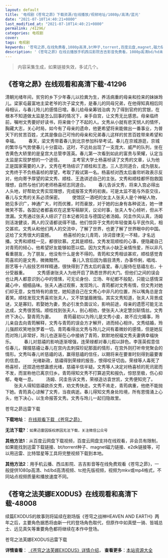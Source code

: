 ```yaml
---
layout: default
title: '电视剧《苍穹之昴》下载资源/在线播放/视频地址/1080p/高清/蓝光'
date: "2021-07-10T14:40:21+0800"
last_modified_at: "2021-07-10T14:40:21+0800"
permalink: /41296/
categories: 电视剧
cover:
tags: 电视剧
keywords: '苍穹之昴,在线免费看,1080p高清,bt种子,torrent,百度云盘,magnet,磁力链,迅雷下载资源'
description: '《苍穹之昴》在线云播放手机西瓜影院吉吉影音免费看，1080p高清bd/hd未删减完整版和tc抢先枪版，mkv/mp4格式，附带bt/torrent种子、magnet/磁力链、百度云盘、网盘资源迅雷下载链接'
---
```


>内容采集生成，如果链接失效，多试几个。


## 《苍穹之昴》在线观看和高清下载-41296

清朝光绪年间，贫穷的乡下少年春儿以捡粪为生，养活病重的母亲和捡来的妹妹玲儿。梁家屯最富地主梁老爷的次子梁文秀，是春儿的同母兄弟，在他得知真相后同母相认，与春儿玲儿的感情日增。春儿给母亲筹钱治病 为了得到官府的赏银，在根本不知道做太监是怎么回事的情况下，亲手自宫，让文秀无比感恩。母亲临终前，嘱咐文秀要好好读书，将来做个了不起的人。文秀从小就有悲天悯人的情怀，胸藏大志，关心时局，如今有了母亲的遗命，他更希望将来能做出一番事业，为普天下的贫苦百姓，尤其是像自己可怜的母亲和兄弟春儿这样的贫苦百姓带来希望和幸福。 　　春天，梁文秀带着春儿到北京参加科举考试。春儿在京城游逛，京城的繁华与气势使春儿十分震动，这时，不远处出现了一支庞大、威严的队列，坐在杏黄色大轿里的是皇宫大总管李莲英。春儿第一次看到如此的富贵与荣耀，认定当太监是实现梦想的一个途径。 　　主考官大学士杨喜桢读了文秀的文章，认为他正是国家需要的人才。文秀在考场结识了顺桂和王逸，三人志同道合，成为朋友。文秀终于不负杨喜桢的厚望，考取了殿试第一名。杨喜桢对西太后垂帘听政表示反对，他向寄予厚望的梁文秀、顺桂、王逸讲述自己的主张。文秀和顺桂都怀抱救国理想，自然与他们的老师杨喜桢志同道合。 　　春儿告诉文秀，将来入宫必得出人头地，好帮助文秀实现理想，完成报答文秀的初衷。可是太监不能与外臣交往，春儿与文秀的关系必须保密。 　　使馆区一酒吧的女主人张夫人是个神秘人物，她见多识广，神通广大，时而优雅，时而豪放，对于她的出身有各种说法，她一律微笑不答。各国记者都喜欢在这里写稿聊天，议论时事，张夫人专心倾听，但从不泄漏。文秀通过张夫人结识了日本记者冈圭与德国记者汤姆。冈圭作风认真，汤姆则活泼健谈，两人的汉语都说得不错。他们惊异于文秀的年轻俊美与平民作风，相交甚欢。文秀从和他们两人的交流中，了解了世界，也更了解了世界眼中的中国。这给了文秀很大的震撼。 　　杨喜桢的女儿青筠，诗词音律无一不精，才名远播。文秀和顺桂一见，都很钦慕。尤其是顺桂。文秀发现顺桂的心事，便隐藏自己对青筠的倾心，他希望好友能够如愿以偿。因为文秀从小缺乏亲情怜爱，所以非凡看重朋友，为了朋友，他没有什么是舍不得的。青筠和文秀相谈甚欢，顺桂感觉青筠喜欢的是文秀，微微黯然。 　　春儿入宫后因为眉目清秀，办事伶俐，唱戏、厨艺等十八般技艺样样精通，很快得到了西太后的喜爱。春儿服侍在慈禧左右，十分受器重。 　　文秀感谢张夫人为他开启了熟悉世界的大门。但他们之间的误会也让两人都意识到心中的情愫，可无论身份、立场、年纪都不般配，只能让感情深藏心中，细细品味。张夫人通过观察，发现玲儿、青筠都对文秀有情，但文秀对她们却无意，女性特有的直觉，她知道自己在文秀心中非凡的位置，所以嘴角总是含着笑。顺桂发现文秀喜欢张夫人，又不禁皱眉微恼。其实文秀知道，张夫人背景成谜，又是寡妇，若娶她为妻，势必引发负面议论，影响前途，母亲的遗愿可能无法达成，文秀很苦恼。顺桂找到张夫人，剖心相劝，使张夫人决定慧剑斩情丝。文秀终下决心，娶青筠为妻。 　　青筠最初以为玲儿是文秀小妾，故不应允婚事，玲儿亲自去向青筠解释，文秀与青筠的误会方才解开，进而倾心相许。文秀结婚，玲儿强颜欢笑地张罗着一切。青筠看得出文秀与玲儿之间有着微妙的感情，但是她反而对玲儿非常好，玲儿也逐渐在心中接纳了青筠，默默地祝福文秀夫妻俩幸福快乐。 　　春儿对慈禧的影响逐渐增强，连荣禄都对春儿假以辞色。李莲英假意信任春儿，撺掇慈禧让春儿在宫内去刺探珍妃那面的情形，在宫外则打听帝党聚会的情形。文秀叫春儿听慈禧的话，赢得慈禧的信任，以期将来在要害时刻得到最要害的信息。 　　光绪新政，慈禧得到荣禄的报告，恨得咬牙切齿。荣禄等人毒死了杨喜桢，还捏造他想蛊惑光绪，慈禧半信半疑。文秀等人决定对杨喜桢的死讯密而不发，而宣称他已离京归乡。青筠得知文秀不打算追究和报仇，惊怒至极，伤心抑郁，奄奄一息。 　　汤姆、冈圭告诉文秀，荣禄造访袁世凯，文秀便知完了。 　　张夫人得知慈禧欲杀文秀，劝文秀快走。文秀不肯走，青筠病重，他绝不能抛下她。青筠真心谅解了文秀，当夜病逝。春儿得知文秀身处险境，所有恩情涌上心头，他下决心，以生命报答文秀。文秀与玲儿一起归隐故里。


苍穹之昴迅雷下载

**下载地址**： [在线观看下载 《苍穹之昴》](https://www.993dy.com//vod-detail-id-11009.html) 


**无法下载?**：`如果迅雷因版权原因无法下载，关注微信公众号 `

**其他方法1**：从百度云网盘下载视频，百度云网盘支持在线观看，非会员有限制，如果能找到迅雷下载链接、bt/torrent种子、magnet磁力链接、e2dk链接等，可以用迅雷、比特彗星等工具将完整视频下载到本地。

**其他方法2**：用手机云播、西瓜影院、吉吉影音等在线免费观看《苍穹之昴》，一般提供1080p高清、hd/bd高清视频、tc抢先版视频，视频为mkv或mp4格式，不同站点视频质量和播放速度不同。


## 《苍穹之法芙娜EXODUS》在线观看和高清下载-48008

续篇EXODUS的故事则将延续在剧场版《苍穹之战神HEAVEN AND EARTH》两年之后，主要角色据悉将由新一代的登场角色取代，但原作中如真壁一骑、皆城总士、远见真矢等重要角色都将继续在本作中登场。<!---剧情end--->


苍穹之法芙娜EXODUS迅雷下载

**详情查看**： [《苍穹之法芙娜EXODUS》详情介绍](/movie/48008/)， **查看更多**：[本站资源大全](/movie/t/all/)

